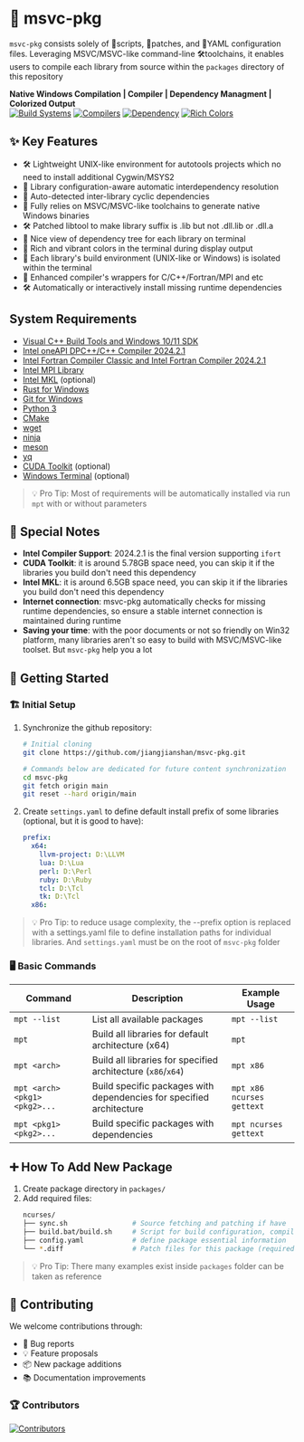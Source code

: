 # 🚀 msvc-pkg
`msvc-pkg` consists solely of 📜scripts, 🔧patches, and 📄YAML configuration files. Leveraging MSVC/MSVC-like command-line 🛠️toolchains, it enables users to compile each library from source within the `packages` directory of this repository

**Native Windows Compilation | Compiler | Dependency Managment | Colorized Output**  
[![Build Systems](https://img.shields.io/badge/Build-CMake%20|%20Meson%20|%20Autotools%20|%20Nmake%20|%20MSBuild-blue)]()
[![Compilers](https://img.shields.io/badge/Compiler-MSVC%20|%20Intel%20C++%20|%20Intel%20Fortran%20|%20llvm-green)]()
[![Dependency](https://img.shields.io/badge/Dependency-Auto%20Resolution-orange)]()
[![Rich Colors](https://img.shields.io/badge/Colors-Rich-yellow)]()

## ✨ Key Features

- 🛠️ Lightweight UNIX-like environment for autotools projects which no need to install additional Cygwin/MSYS2
- 🤖 Library configuration-aware automatic interdependency resolution
- 🔄 Auto-detected inter-library cyclic dependencies
- 🔧 Fully relies on MSVC/MSVC-like toolchains to generate native Windows binaries
- 🛠️ Patched libtool to make library suffix is .lib but not .dll.lib or .dll.a
- 🌳 Nice view of dependency tree for each library on terminal
- 🌈 Rich and vibrant colors in the terminal during display output
- 🚧 Each library's build environment (UNIX-like or Windows) is isolated within the terminal
- 🔌 Enhanced compiler's wrappers for C/C++/Fortran/MPI and etc
- 🛠️ Automatically or interactively install missing runtime dependencies

## System Requirements
- [Visual C++ Build Tools and Windows 10/11 SDK](https://visualstudio.microsoft.com/zh-hans/downloads/?q=build+tools)
- [Intel oneAPI DPC++/C++ Compiler 2024.2.1](https://www.intel.com/content/www/us/en/developer/tools/oneapi/dpc-compiler.html)
- [Intel Fortran Compiler Classic and Intel Fortran Compiler 2024.2.1](https://www.intel.com/content/www/us/en/developer/tools/oneapi/fortran-compiler-download.html)
- [Intel MPI Library](https://www.intel.com/content/www/us/en/developer/tools/oneapi/mpi-library-download.html)
- [Intel MKL](https://www.intel.com/content/www/us/en/developer/tools/oneapi/onemkl-download.html) (optional)
- [Rust for Windows](https://www.rust-lang.org/tools/install)
- [Git for Windows](https://git-scm.com/download/win)
- [Python 3](https://www.python.org/downloads/)
- [CMake](https://cmake.org/download/)
- [wget](https://eternallybored.org/misc/wget/)
- [ninja](https://ninja-build.org/)
- [meson](https://mesonbuild.com/)
- [yq](https://github.com/mikefarah/yq)
- [CUDA Toolkit](https://developer.nvidia.com/cuda-toolkit) (optional)
- [Windows Terminal](https://learn.microsoft.com/en-us/windows/terminal/) (optional)
 > 💡 Pro Tip: Most of requirements will be automatically installed via run `mpt` with or without parameters

## 📜 Special Notes

- **Intel Compiler Support**: 2024.2.1 is the final version supporting `ifort`
- **CUDA Toolkit**: it is around 5.78GB space need, you can skip it if the libraries you build don't need this dependency
- **Intel MKL**: it is around 6.5GB space need, you can skip it if the libraries you build don't need this dependency
- **Internet connection**: msvc-pkg automatically checks for missing runtime dependencies, so ensure a stable internet connection is maintained during runtime
- **Saving your time**: with the poor documents or not so friendly on Win32 platform, many libraries aren't so easy to build with MSVC/MSVC-like toolset. But `msvc-pkg` help you a lot

## 🚀 Getting Started

### 🏗️ Initial Setup
1. Synchronize the github repository:
   ```bash
   # Initial cloning
   git clone https://github.com/jiangjianshan/msvc-pkg.git
   
   # Commands below are dedicated for future content synchronization
   cd msvc-pkg
   git fetch origin main
   git reset --hard origin/main
   ```

2. Create `settings.yaml` to define default install prefix of some libraries (optional, but it is good to have):
   ```yaml
   prefix:
     x64:
       llvm-project: D:\LLVM
       lua: D:\Lua
       perl: D:\Perl
       ruby: D:\Ruby
       tcl: D:\Tcl
       tk: D:\Tcl
     x86:
   ```

  > 💡 Pro Tip: to reduce usage complexity, the --prefix option is replaced with a settings.yaml file to define installation paths for individual libraries. And `settings.yaml` must be on the root of `msvc-pkg` folder

### 🖥️ Basic Commands

| Command                        | Description                                                                 | Example Usage               |
|--------------------------------|-----------------------------------------------------------------------------|-----------------------------|
| `mpt --list`                   | List all available packages                                                 | `mpt --list`                |
| `mpt`                          | Build all libraries for default architecture (x64)                          | `mpt`                       |
| `mpt <arch>`                   | Build all libraries for specified architecture (`x86`/`x64`)                | `mpt x86`                   |
| `mpt <arch> <pkg1> <pkg2>...`  | Build specific packages with dependencies for specified architecture        | `mpt x86 ncurses gettext`   |
| `mpt <pkg1> <pkg2>...`         | Build specific packages with dependencies                                   | `mpt ncurses gettext`       |

## ➕ How To Add New Package

1. Create package directory in `packages/`
2. Add required files:
   ```bash
   ncurses/
   ├── sync.sh                # Source fetching and patching if have
   ├── build.bat/build.sh     # Script for build configuration, compile and install
   ├── config.yaml            # define package essential information
   └── *.diff                 # Patch files for this package (required if need)
   ```
> 💡 Pro Tip: There many examples exist inside `packages` folder can be taken as reference

## 🤝 Contributing

We welcome contributions through:
- 🐛 Bug reports
- 💡 Feature proposals
- 📦 New package additions
- 📚 Documentation improvements

### 🏆 Contributors
[![Contributors](https://contrib.rocks/image?repo=jiangjianshan/msvc-pkg)](https://github.com/jiangjianshan/msvc-pkg/graphs/contributors)
